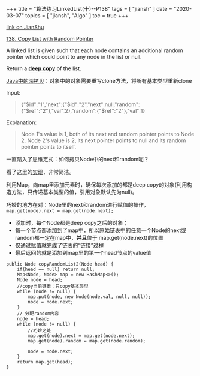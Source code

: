 +++
title = "算法练习LinkedList(十)--P138"
tags = [
    "jiansh"
]
date = "2020-03-07"
topics = [
    "jiansh",
    "Algo"
]
toc = true
+++



[link on JianShu](https://www.jianshu.com/p/26ab4d0b6eb5)

[138. Copy List with Random Pointer](https://leetcode.com/problems/copy-list-with-random-pointer/)

A linked list is given such that each node contains an additional random pointer which could point to any node in the list or null.

Return a [**deep copy**](https://en.wikipedia.org/wiki/Object_copying#Deep_copy) of the list.

[Java中的深拷贝](https://segmentfault.com/a/1190000010648514)：对象中的对象需要重写clone方法，将所有基本类型重新clone

Input:
>{"\$id":"1","next":{"\$id":"2","next":null,"random":{"\$ref":"2"},"val":2},"random":{"\$ref":"2"},"val":1}

Explanation:
>Node 1's value is 1, both of its next and random pointer points to Node 2.
Node 2's value is 2, its next pointer points to null and its random pointer points to itself.

一直陷入了思维定式：如何拷贝Node中的next和random呢？

看了这里的[实现](https://leetcode.com/problems/copy-list-with-random-pointer/discuss/43488/Java-O(n)-solution)，非常简洁。

利用Map，向map里添加元素时，确保每次添加的都是deep copy的对象(利用构造方法，只传递基本类型的值，引用对象默认先为null)。

巧妙的地方在对：Node里的next和random进行赋值的操作，`map.get(node).next = map.get(node.next);` 

- 添加时，每个Node都是deep copy之后的对象；
- 每一个节点都添加到了map中，所以原始链表中的任意一个Node的next或random都一定在map中，**并且**位于 map.get(node.next)的位置
- 仅通过赋值就完成了链表的“链接”过程  
- 最后返回的就是添加到map里的第一个head节点的value值

```
public Node copyRandomList2(Node head) {
    if(head == null) return null;
    Map<Node, Node> map = new HashMap<>();
    Node node = head;
    //copy当前链表：只copy基本类型
    while (node != null) {
        map.put(node, new Node(node.val, null, null));
        node = node.next;
    }
    // 分配random内容
    node = head;
    while (node != null) {
        //巧妙之处
        map.get(node).next = map.get(node.next);
        map.get(node).random = map.get(node.random);

        node = node.next;
    }
    return map.get(head);
}
```
